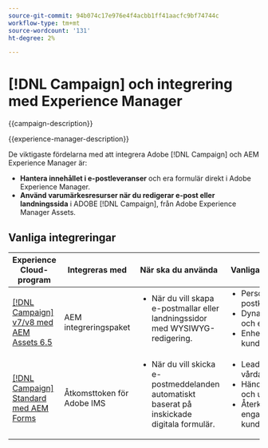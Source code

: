 ```yaml
---
source-git-commit: 94b074c17e976e4f4acbb1ff41aacfc9bf74744c
workflow-type: tm+mt
source-wordcount: '131'
ht-degree: 2%

---
```



# [!DNL Campaign] och integrering med Experience Manager

{{campaign-description}}

{{experience-manager-description}}

De viktigaste fördelarna med att integrera Adobe [!DNL Campaign] och AEM Experience Manager är:

+ **Hantera innehållet i e-postleveranser** och era formulär direkt i Adobe Experience Manager.
+ **Använd varumärkesresurser när du redigerar e-post eller landningssida** i ADOBE [!DNL Campaign], från Adobe Experience Manager Assets.

## Vanliga integreringar

<table>
    <thead>
        <tr>
            <th>Experience Cloud-program</th>
            <th>Integreras med</th>
            <th>När ska du använda</th>
            <th>Vanliga användningsfall</th>
        </tr>
    </thead>
    <tbody>
        <tr>
            <td><a href="../../integrations/tutorials/campaign-aem/campaign-v8-with-experience-manager.md" target="_blank" rel="noreferrer">[!DNL Campaign] v7/v8 med AEM Assets 6.5</a></td>
            <td>AEM integreringspaket</td>
            <td>
                <ul style="margin-top: 0;">
                    <li>När du vill skapa e-postmallar eller landningssidor med WYSIWYG-redigering.</li>
                </ul>
            </td>
            <td>
              <ul style="margin-top: 0;">
                <li>Personaliserade e-postkampanjer.</li>
                <li>Dynamiskt innehåll och erbjudanden.</li>
                <li>Enhetlig kundupplevelse.</li>
              </ul>
            </td>
        </tr>      
        <tr>
            <td><a href="https://experienceleague.adobe.com/docs/experience-manager-learn/forms/aem-forms-with-adobe-campaign/aem-forms-with-campaign-standard-getting-started-tutorial.html" target="_blank" rel="noreferrer">[!DNL Campaign] Standard med AEM Forms</a></td>
            <td>Åtkomsttoken för Adobe IMS</td>
            <td>
                <ul style="margin-top: 0;">
                    <li>När du vill skicka e-postmeddelanden automatiskt baserat på inskickade digitala formulär.</li>
                </ul>
            </td>
            <td>
              <ul style="margin-top: 0;">
                <li>Leadproduktion och vårdar.</li>
                <li>Händelseregistreringar och uppföljning.</li>
                <li>Återkoppling och engagemang från kunderna.</li>
              </ul>
            </td>
        </tr>              
    </tbody>          
</table>

